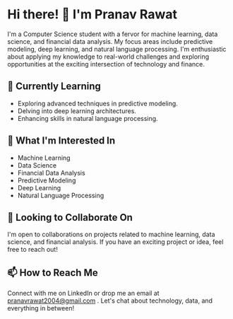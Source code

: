 # Hi there! 👋 I'm Pranav Rawat

I'm a Computer Science student with a fervor for machine learning, data science, and financial data analysis. 
My focus areas include predictive modeling, deep learning, and natural language processing. 
I'm enthusiastic about applying my knowledge to real-world challenges and exploring opportunities at the exciting intersection of technology and finance.

## 🌱 Currently Learning

- Exploring advanced techniques in predictive modeling.
- Delving into deep learning architectures.
- Enhancing skills in natural language processing.

## 👀 What I'm Interested In

- Machine Learning
- Data Science
- Financial Data Analysis
- Predictive Modeling
- Deep Learning
- Natural Language Processing

## 💞️ Looking to Collaborate On

I'm open to collaborations on projects related to machine learning, data science, and financial analysis. If you have an exciting project or idea, feel free to reach out!

## 📫 How to Reach Me

Connect with me on LinkedIn or drop me an email at pranavrawat2004@gmail.com . Let's chat about technology, data, and everything in between!

<!---
pranavrawat1301/pranavrawat1301 is a ✨ special ✨ repository because its `README.md` (this file) appears on your GitHub profile.
You can click the Preview link to take a look at your changes.
--->
